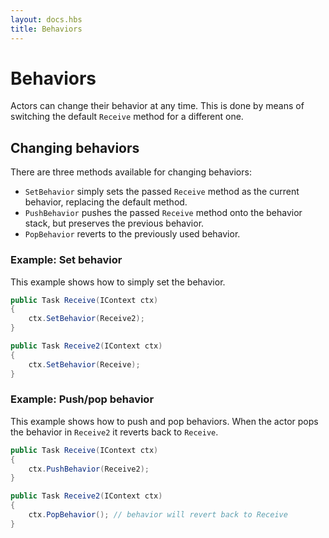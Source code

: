 ```yaml
---
layout: docs.hbs
title: Behaviors
---
```


# Behaviors

Actors can change their behavior at any time. This is done by means of switching the default `Receive` method for a different one.

<!--Note that when you change the behavior, the new behavior will take effect for all subsequent messages until the behavior is changed again. The current message will continue processing with the existing behavior. If you want to reprocess the current message with the new behavior, you can [Stash](stash) it.-->

## Changing behaviors

There are three methods available for changing behaviors:

* `SetBehavior` simply sets the passed `Receive` method as the current behavior, replacing the default method.
* `PushBehavior` pushes the passed `Receive` method onto the behavior stack, but preserves the previous behavior.
* `PopBehavior` reverts to the previously used behavior.

### Example: Set behavior

This example shows how to simply set the behavior.

```csharp
public Task Receive(IContext ctx)
{
    ctx.SetBehavior(Receive2);
}

public Task Receive2(IContext ctx)
{
    ctx.SetBehavior(Receive);
}
```

### Example: Push/pop behavior

This example shows how to push and pop behaviors. When the actor pops the behavior in `Receive2` it reverts back to `Receive`.

```csharp
public Task Receive(IContext ctx)
{
    ctx.PushBehavior(Receive2);
}

public Task Receive2(IContext ctx)
{
    ctx.PopBehavior(); // behavior will revert back to Receive
}
```

<!--### Example: Stash message
```csharp
public Task Receive(IContext ctx)
{
    Console.Writeline(ctx.Message);
    ctx.SetBehavior(Receive2);
    ctx.Stash(); // put current message in the Stash
}

public Task Receive2(IContext ctx)
{
    Console.Writeline(ctx.Message); // 
    ctx.SetBehavior(Receive);
}
```-->